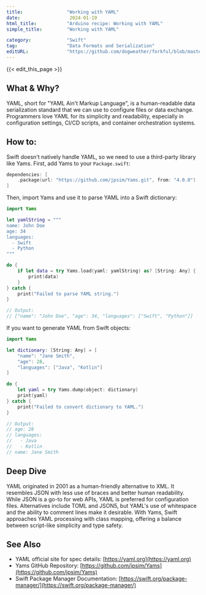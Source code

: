 ```yaml
---
title:                "Working with YAML"
date:                  2024-01-19
html_title:           "Arduino recipe: Working with YAML"
simple_title:         "Working with YAML"

category:             "Swift"
tag:                  "Data Formats and Serialization"
editURL:              "https://github.com/dogweather/forkful/blob/master/content/en/swift/working-with-yaml.md"
---
```


{{< edit_this_page >}}

## What & Why?
YAML, short for "YAML Ain't Markup Language", is a human-readable data serialization standard that we can use to configure files or data exchange. Programmers love YAML for its simplicity and readability, especially in configuration settings, CI/CD scripts, and container orchestration systems.

## How to:
Swift doesn't natively handle YAML, so we need to use a third-party library like Yams. First, add Yams to your `Package.swift`:

```swift
dependencies: [
    .package(url: "https://github.com/jpsim/Yams.git", from: "4.0.0")
]
```

Then, import Yams and use it to parse YAML into a Swift dictionary:

```swift
import Yams

let yamlString = """
name: John Doe
age: 34
languages:
  - Swift
  - Python
"""

do {
    if let data = try Yams.load(yaml: yamlString) as? [String: Any] {
        print(data)
    }
} catch {
    print("Failed to parse YAML string.")
}

// Output:
// ["name": "John Doe", "age": 34, "languages": ["Swift", "Python"]]
```

If you want to generate YAML from Swift objects:

```swift
import Yams

let dictionary: [String: Any] = [
    "name": "Jane Smith",
    "age": 28,
    "languages": ["Java", "Kotlin"]
]

do {
    let yaml = try Yams.dump(object: dictionary)
    print(yaml)
} catch {
    print("Failed to convert dictionary to YAML.")
}

// Output:
// age: 28
// languages:
//   - Java
//   - Kotlin
// name: Jane Smith
```

## Deep Dive
YAML originated in 2001 as a human-friendly alternative to XML. It resembles JSON with less use of braces and better human readability. While JSON is a go-to for web APIs, YAML is preferred for configuration files. Alternatives include TOML and JSON5, but YAML's use of whitespace and the ability to comment lines make it desirable. With Yams, Swift approaches YAML processing with class mapping, offering a balance between script-like simplicity and type safety.

## See Also
- YAML official site for spec details: [https://yaml.org](https://yaml.org)
- Yams GitHub Repository: [https://github.com/jpsim/Yams](https://github.com/jpsim/Yams)
- Swift Package Manager Documentation: [https://swift.org/package-manager/](https://swift.org/package-manager/)
